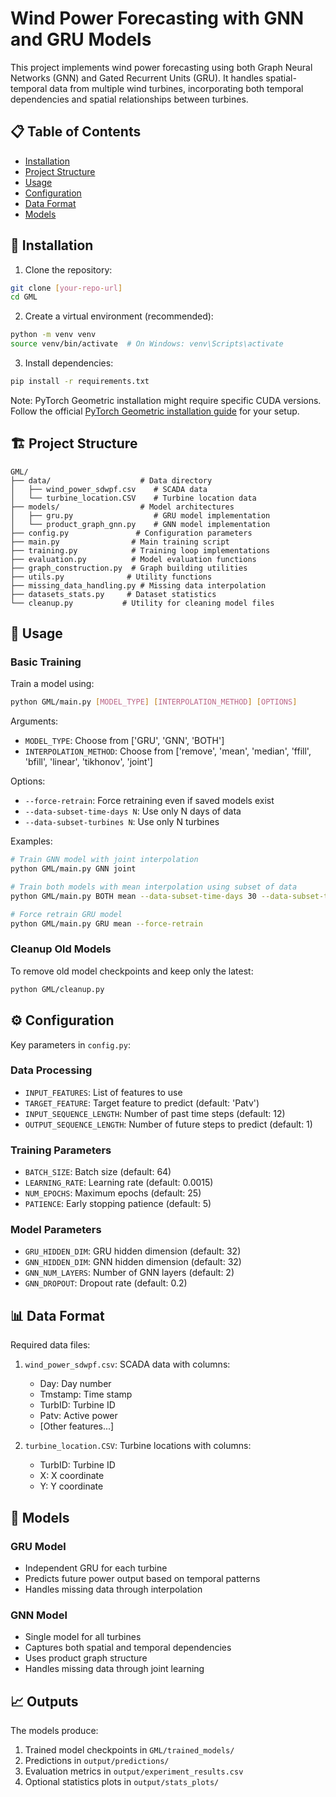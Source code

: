 # Wind Power Forecasting with GNN and GRU Models

This project implements wind power forecasting using both Graph Neural Networks (GNN) and Gated Recurrent Units (GRU). It handles spatial-temporal data from multiple wind turbines, incorporating both temporal dependencies and spatial relationships between turbines.

## 📋 Table of Contents
- [Installation](#installation)
- [Project Structure](#project-structure)
- [Usage](#usage)
- [Configuration](#configuration)
- [Data Format](#data-format)
- [Models](#models)

## 🔧 Installation

1. Clone the repository:
```bash
git clone [your-repo-url]
cd GML
```

2. Create a virtual environment (recommended):
```bash
python -m venv venv
source venv/bin/activate  # On Windows: venv\Scripts\activate
```

3. Install dependencies:
```bash
pip install -r requirements.txt
```

Note: PyTorch Geometric installation might require specific CUDA versions. Follow the official [PyTorch Geometric installation guide](https://pytorch-geometric.readthedocs.io/en/latest/install/installation.html) for your setup.

## 🏗️ Project Structure

```
GML/
├── data/                    # Data directory
│   ├── wind_power_sdwpf.csv    # SCADA data
│   └── turbine_location.CSV    # Turbine location data
├── models/                  # Model architectures
│   ├── gru.py                  # GRU model implementation
│   └── product_graph_gnn.py    # GNN model implementation
├── config.py               # Configuration parameters
├── main.py                # Main training script
├── training.py            # Training loop implementations
├── evaluation.py          # Model evaluation functions
├── graph_construction.py  # Graph building utilities
├── utils.py              # Utility functions
├── missing_data_handling.py # Missing data interpolation
├── datasets_stats.py     # Dataset statistics
└── cleanup.py           # Utility for cleaning model files
```

## 🚀 Usage

### Basic Training

Train a model using:
```bash
python GML/main.py [MODEL_TYPE] [INTERPOLATION_METHOD] [OPTIONS]
```

Arguments:
- `MODEL_TYPE`: Choose from ['GRU', 'GNN', 'BOTH']
- `INTERPOLATION_METHOD`: Choose from ['remove', 'mean', 'median', 'ffill', 'bfill', 'linear', 'tikhonov', 'joint']

Options:
- `--force-retrain`: Force retraining even if saved models exist
- `--data-subset-time-days N`: Use only N days of data
- `--data-subset-turbines N`: Use only N turbines

Examples:
```bash
# Train GNN model with joint interpolation
python GML/main.py GNN joint

# Train both models with mean interpolation using subset of data
python GML/main.py BOTH mean --data-subset-time-days 30 --data-subset-turbines 5

# Force retrain GRU model
python GML/main.py GRU mean --force-retrain
```

### Cleanup Old Models

To remove old model checkpoints and keep only the latest:
```bash
python GML/cleanup.py
```

## ⚙️ Configuration

Key parameters in `config.py`:

### Data Processing
- `INPUT_FEATURES`: List of features to use
- `TARGET_FEATURE`: Target feature to predict (default: 'Patv')
- `INPUT_SEQUENCE_LENGTH`: Number of past time steps (default: 12)
- `OUTPUT_SEQUENCE_LENGTH`: Number of future steps to predict (default: 1)

### Training Parameters
- `BATCH_SIZE`: Batch size (default: 64)
- `LEARNING_RATE`: Learning rate (default: 0.0015)
- `NUM_EPOCHS`: Maximum epochs (default: 25)
- `PATIENCE`: Early stopping patience (default: 5)

### Model Parameters
- `GRU_HIDDEN_DIM`: GRU hidden dimension (default: 32)
- `GNN_HIDDEN_DIM`: GNN hidden dimension (default: 32)
- `GNN_NUM_LAYERS`: Number of GNN layers (default: 2)
- `GNN_DROPOUT`: Dropout rate (default: 0.2)

## 📊 Data Format

Required data files:
1. `wind_power_sdwpf.csv`: SCADA data with columns:
   - Day: Day number
   - Tmstamp: Time stamp
   - TurbID: Turbine ID
   - Patv: Active power
   - [Other features...]

2. `turbine_location.CSV`: Turbine locations with columns:
   - TurbID: Turbine ID
   - X: X coordinate
   - Y: Y coordinate

## 🤖 Models

### GRU Model
- Independent GRU for each turbine
- Predicts future power output based on temporal patterns
- Handles missing data through interpolation

### GNN Model
- Single model for all turbines
- Captures both spatial and temporal dependencies
- Uses product graph structure
- Handles missing data through joint learning

## 📈 Outputs

The models produce:
1. Trained model checkpoints in `GML/trained_models/`
2. Predictions in `output/predictions/`
3. Evaluation metrics in `output/experiment_results.csv`
4. Optional statistics plots in `output/stats_plots/`
